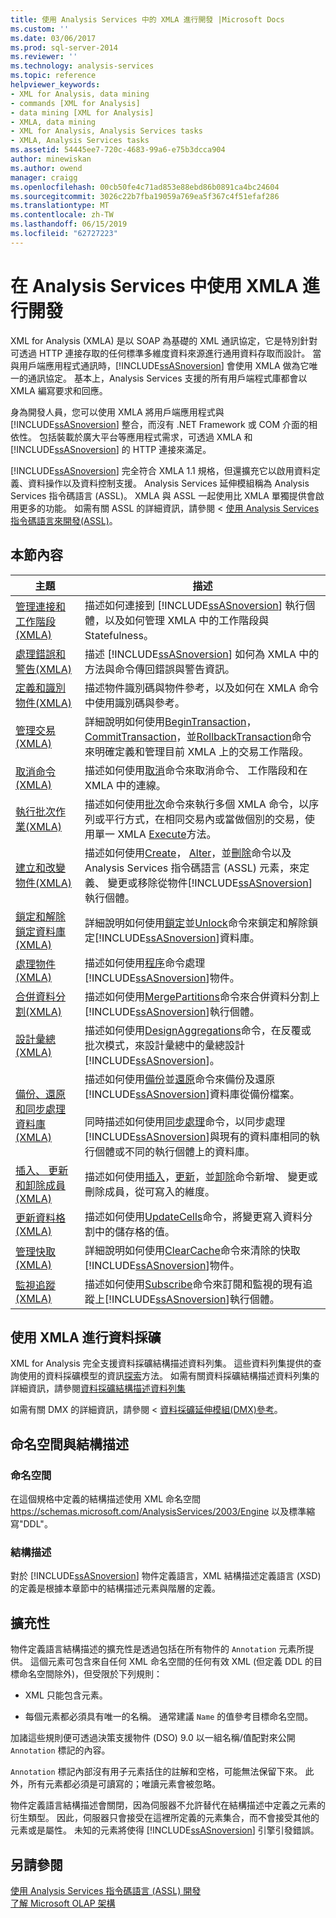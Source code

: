 ```yaml
---
title: 使用 Analysis Services 中的 XMLA 進行開發 |Microsoft Docs
ms.custom: ''
ms.date: 03/06/2017
ms.prod: sql-server-2014
ms.reviewer: ''
ms.technology: analysis-services
ms.topic: reference
helpviewer_keywords:
- XML for Analysis, data mining
- commands [XML for Analysis]
- data mining [XML for Analysis]
- XMLA, data mining
- XML for Analysis, Analysis Services tasks
- XMLA, Analysis Services tasks
ms.assetid: 54445ee7-720c-4683-99a6-e75b3dcca904
author: minewiskan
ms.author: owend
manager: craigg
ms.openlocfilehash: 00cb50fe4c71ad853e88ebd86b0891ca4bc24604
ms.sourcegitcommit: 3026c22b7fba19059a769ea5f367c4f51efaf286
ms.translationtype: MT
ms.contentlocale: zh-TW
ms.lasthandoff: 06/15/2019
ms.locfileid: "62727223"
---
```

# <a name="developing-with-xmla-in-analysis-services"></a>在 Analysis Services 中使用 XMLA 進行開發
  XML for Analysis (XMLA) 是以 SOAP 為基礎的 XML 通訊協定，它是特別針對可透過 HTTP 連接存取的任何標準多維度資料來源進行通用資料存取而設計。 當與用戶端應用程式通訊時，[!INCLUDE[ssASnoversion](../../includes/ssasnoversion-md.md)] 會使用 XMLA 做為它唯一的通訊協定。 基本上，Analysis Services 支援的所有用戶端程式庫都會以 XMLA 編寫要求和回應。  
  
 身為開發人員，您可以使用 XMLA 將用戶端應用程式與 [!INCLUDE[ssASnoversion](../../includes/ssasnoversion-md.md)] 整合，而沒有 .NET Framework 或 COM 介面的相依性。 包括裝載於廣大平台等應用程式需求，可透過 XMLA 和 [!INCLUDE[ssASnoversion](../../includes/ssasnoversion-md.md)] 的 HTTP 連接來滿足。  
  
 [!INCLUDE[ssASnoversion](../../includes/ssasnoversion-md.md)] 完全符合 XMLA 1.1 規格，但還擴充它以啟用資料定義、資料操作以及資料控制支援。 Analysis Services 延伸模組稱為 Analysis Services 指令碼語言 (ASSL)。 XMLA 與 ASSL 一起使用比 XMLA 單獨提供會啟用更多的功能。 如需有關 ASSL 的詳細資訊，請參閱 <<c0> [ 使用 Analysis Services 指令碼語言來開發&#40;ASSL&#41;](../multidimensional-models/scripting-language-assl/developing-with-analysis-services-scripting-language-assl.md)。</c0>  
  
## <a name="in-this-section"></a>本節內容  
  
|主題|描述|  
|-----------|-----------------|  
|[管理連接和工作階段&#40;XMLA&#41;](managing-connections-and-sessions-xmla.md)|描述如何連接到 [!INCLUDE[ssASnoversion](../../includes/ssasnoversion-md.md)] 執行個體，以及如何管理 XMLA 中的工作階段與 Statefulness。|  
|[處理錯誤和警告&#40;XMLA&#41;](handling-errors-and-warnings-xmla.md)|描述 [!INCLUDE[ssASnoversion](../../includes/ssasnoversion-md.md)] 如何為 XMLA 中的方法與命令傳回錯誤與警告資訊。|  
|[定義和識別物件&#40;XMLA&#41;](https://docs.microsoft.com/bi-reference/xmla/xml-elements-objects)|描述物件識別碼與物件參考，以及如何在 XMLA 命令中使用識別碼與參考。|  
|[管理交易&#40;XMLA&#41;](managing-transactions-xmla.md)|詳細說明如何使用[BeginTransaction](https://docs.microsoft.com/bi-reference/xmla/xml-elements-commands/begintransaction-element-xmla)， [CommitTransaction](https://docs.microsoft.com/bi-reference/xmla/xml-elements-commands/committransaction-element-xmla)，並[RollbackTransaction](https://docs.microsoft.com/bi-reference/xmla/xml-elements-commands/rollbacktransaction-element-xmla)命令來明確定義和管理目前 XMLA 上的交易工作階段。|  
|[取消命令&#40;XMLA&#41;](../multidimensional-models-scripting-language-assl-xmla/canceling-commands-xmla.md)|描述如何使用[取消](https://docs.microsoft.com/bi-reference/xmla/xml-elements-commands/cancel-element-xmla)命令來取消命令、 工作階段和在 XMLA 中的連線。|  
|[執行批次作業&#40;XMLA&#41;](performing-batch-operations-xmla.md)|描述如何使用[批次](https://docs.microsoft.com/bi-reference/xmla/xml-elements-commands/batch-element-xmla)命令來執行多個 XMLA 命令，以序列或平行方式，在相同交易內或當做個別的交易，使用單一 XMLA [Execute](https://docs.microsoft.com/bi-reference/xmla/xml-elements-methods-execute)方法。|  
|[建立和改變物件&#40;XMLA&#41;](creating-and-altering-objects-xmla.md)|描述如何使用[Create](https://docs.microsoft.com/bi-reference/xmla/xml-elements-commands/create-element-xmla)， [Alter](https://docs.microsoft.com/bi-reference/xmla/xml-elements-commands/alter-element-xmla)，並[刪除](https://docs.microsoft.com/bi-reference/xmla/xml-elements-commands/delete-element-xmla)命令以及 Analysis Services 指令碼語言 (ASSL) 元素，來定義、 變更或移除從物件[!INCLUDE[ssASnoversion](../../includes/ssasnoversion-md.md)]執行個體。|  
|[鎖定和解除鎖定資料庫&#40;XMLA&#41;](locking-and-unlocking-databases-xmla.md)|詳細說明如何使用[鎖定](https://docs.microsoft.com/bi-reference/xmla/xml-elements-commands/lock-element-xmla)並[Unlock](https://docs.microsoft.com/bi-reference/xmla/xml-elements-commands/lock-element-xmla)命令來鎖定和解除鎖定[!INCLUDE[ssASnoversion](../../includes/ssasnoversion-md.md)]資料庫。|  
|[處理物件 (XMLA)](processing-objects-xmla.md)|描述如何使用[程序](https://docs.microsoft.com/bi-reference/xmla/xml-elements-commands/process-element-xmla)命令處理[!INCLUDE[ssASnoversion](../../includes/ssasnoversion-md.md)]物件。|  
|[合併資料分割&#40;XMLA&#41;](merging-partitions-xmla.md)|描述如何使用[MergePartitions](https://docs.microsoft.com/bi-reference/xmla/xml-elements-commands/mergepartitions-element-xmla)命令來合併資料分割上[!INCLUDE[ssASnoversion](../../includes/ssasnoversion-md.md)]執行個體。|  
|[設計彙總&#40;XMLA&#41;](designing-aggregations-xmla.md)|描述如何使用[DesignAggregations](https://docs.microsoft.com/bi-reference/xmla/xml-elements-commands/designaggregations-element-xmla)命令，在反覆或批次模式，來設計彙總中的彙總設計[!INCLUDE[ssASnoversion](../../includes/ssasnoversion-md.md)]。|  
|[備份、還原和同步處理資料庫 &#40;XMLA&#41;](backing-up-restoring-and-synchronizing-databases-xmla.md)|描述如何使用[備份](https://docs.microsoft.com/bi-reference/xmla/xml-elements-commands/backup-element-xmla)並[還原](https://docs.microsoft.com/bi-reference/xmla/xml-elements-commands/restore-element-xmla)命令來備份及還原[!INCLUDE[ssASnoversion](../../includes/ssasnoversion-md.md)]資料庫從備份檔案。<br /><br /> 同時描述如何使用[同步處理](https://docs.microsoft.com/bi-reference/xmla/xml-elements-commands/synchronize-element-xmla)命令，以同步處理[!INCLUDE[ssASnoversion](../../includes/ssasnoversion-md.md)]與現有的資料庫相同的執行個體或不同的執行個體上的資料庫。|  
|[插入、 更新和卸除成員&#40;XMLA&#41;](inserting-updating-and-dropping-members-xmla.md)|描述如何使用[插入](https://docs.microsoft.com/bi-reference/xmla/xml-elements-commands/insert-element-xmla)，[更新](https://docs.microsoft.com/bi-reference/xmla/xml-elements-commands/update-element-xmla)，並[卸除](https://docs.microsoft.com/bi-reference/xmla/xml-elements-commands/drop-element-xmla)命令新增、 變更或刪除成員，從可寫入的維度。|  
|[更新資料格&#40;XMLA&#41;](updating-cells-xmla.md)|描述如何使用[UpdateCells](https://docs.microsoft.com/bi-reference/xmla/xml-elements-commands/updatecells-element-xmla)命令，將變更寫入資料分割中的儲存格的值。|  
|[管理快取&#40;XMLA&#41;](managing-caches-xmla.md)|詳細說明如何使用[ClearCache](https://docs.microsoft.com/bi-reference/xmla/xml-elements-commands/clearcache-element-xmla)命令來清除的快取[!INCLUDE[ssASnoversion](../../includes/ssasnoversion-md.md)]物件。|  
|[監視追蹤&#40;XMLA&#41;](monitoring-traces-xmla.md)|描述如何使用[Subscribe](https://docs.microsoft.com/bi-reference/xmla/xml-elements-commands/subscribe-element-xmla)命令來訂閱和監視的現有追蹤上[!INCLUDE[ssASnoversion](../../includes/ssasnoversion-md.md)]執行個體。|  
  
## <a name="data-mining-with-xmla"></a>使用 XMLA 進行資料採礦  
 XML for Analysis 完全支援資料採礦結構描述資料列集。 這些資料列集提供的查詢使用的資料採礦模型的資訊[探索](https://docs.microsoft.com/bi-reference/xmla/xml-elements-methods-discover)方法。 如需有關資料採礦結構描述資料列集的詳細資訊，請參閱[資料採礦結構描述資料列集](https://docs.microsoft.com/bi-reference/schema-rowsets/data-mining/data-mining-schema-rowsets) 
  
 如需有關 DMX 的詳細資訊，請參閱 <<c0> [ 資料採礦延伸模組&#40;DMX&#41;參考](/sql/dmx/data-mining-extensions-dmx-reference)。</c0>  
  
## <a name="namespace-and-schema"></a>命名空間與結構描述  
  
### <a name="namespace"></a>命名空間  
 在這個規格中定義的結構描述使用 XML 命名空間 https://schemas.microsoft.com/AnalysisServices/2003/Engine 以及標準縮寫"DDL"。  
  
### <a name="schema"></a>結構描述  
 對於 [!INCLUDE[ssASnoversion](../../includes/ssasnoversion-md.md)] 物件定義語言，XML 結構描述定義語言 (XSD) 的定義是根據本章節中的結構描述元素與階層的定義。  
  
## <a name="extensibility"></a>擴充性  
 物件定義語言結構描述的擴充性是透過包括在所有物件的 `Annotation` 元素所提供。 這個元素可包含來自任何 XML 命名空間的任何有效 XML (但定義 DDL 的目標命名空間除外)，但受限於下列規則：  
  
-   XML 只能包含元素。  
  
-   每個元素都必須具有唯一的名稱。 通常建議 `Name` 的值參考目標命名空間。  
  
 加諸這些規則便可透過決策支援物件 (DSO) 9.0 以一組名稱/值配對來公開 `Annotation` 標記的內容。  
  
 `Annotation` 標記內部沒有用子元素括住的註解和空格，可能無法保留下來。 此外，所有元素都必須是可讀寫的；唯讀元素會被忽略。  
  
 物件定義語言結構描述會關閉，因為伺服器不允許替代在結構描述中定義之元素的衍生類型。 因此，伺服器只會接受在這裡所定義的元素集合，而不會接受其他的元素或是屬性。 未知的元素將使得 [!INCLUDE[ssASnoversion](../../includes/ssasnoversion-md.md)] 引擎引發錯誤。  
  
## <a name="see-also"></a>另請參閱  
 [使用 Analysis Services 指令碼語言 &#40;ASSL&#41; 開發](../multidimensional-models/scripting-language-assl/developing-with-analysis-services-scripting-language-assl.md)   
 [了解 Microsoft OLAP 架構](../multidimensional-models/olap-physical/understanding-microsoft-olap-architecture.md)  
  
  
